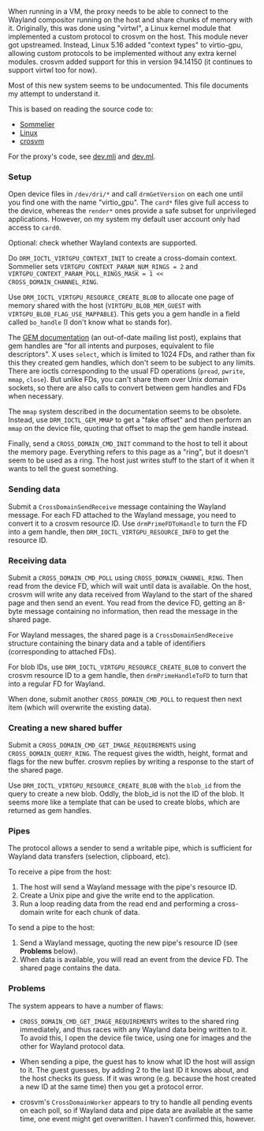 When running in a VM, the proxy needs to be able to connect to the Wayland compositor running on the host and share chunks of memory with it.
Originally, this was done using "virtwl", a Linux kernel module that implemented a custom protocol to crosvm on the host.
This module never got upstreamed. Instead, Linux 5.16 added "context types" to virtio-gpu, allowing custom protocols to be implemented without any extra kernel modules.
crosvm added support for this in version 94.14150 (it continues to support virtwl too for now).

Most of this new system seems to be undocumented.
This file documents my attempt to understand it.

This is based on reading the source code to:
- [Sommelier](https://chromium.googlesource.com/chromiumos/platform2/+/refs/heads/main/vm_tools/sommelier/virtualization/virtgpu_channel.cc)
- [Linux](https://git.kernel.org/pub/scm/linux/kernel/git/torvalds/linux.git/tree/drivers/gpu/drm/virtio?h=v5.16&id=df0cc57e057f18e44dac8e6c18aba47ab53202f9)
- [crosvm](https://github.com/google/crosvm/tree/main/rutabaga_gfx/src/cross_domain)

For the proxy's code, see [dev.mli](./virtio_gpu/dev.mli) and [dev.ml](./virtio_gpu/dev.ml).

### Setup

Open device files in `/dev/dri/*` and call `drmGetVersion` on each one until you find one with the name "virtio_gpu".
The `card*` files give full access to the device, whereas the `render*` ones provide a safe subset for unprivileged applications.
However, on my system my default user account only had access to `card0`.

Optional: check whether Wayland contexts are supported.

Do `DRM_IOCTL_VIRTGPU_CONTEXT_INIT` to create a cross-domain context.
Sommelier sets `VIRTGPU_CONTEXT_PARAM_NUM_RINGS = 2`
and `VIRTGPU_CONTEXT_PARAM_POLL_RINGS_MASK = 1 << CROSS_DOMAIN_CHANNEL_RING`.

Use `DRM_IOCTL_VIRTGPU_RESOURCE_CREATE_BLOB` to allocate one page of memory shared with the host
(`VIRTGPU_BLOB_MEM_GUEST` with `VIRTGPU_BLOB_FLAG_USE_MAPPABLE`).
This gets you a gem handle in a field called `bo_handle` (I don't know what `bo` stands for).

The [GEM documentation](https://lwn.net/Articles/283798/) (an out-of-date mailing list post),
explains that gem handles are "for all intents and purposes, equivalent to file descriptors".
X uses `select`, which is limited to 1024 FDs, and rather than fix this they created gem handles,
which don't seem to be subject to any limits.
There are ioctls corresponding to the usual FD operations (`pread`, `pwrite`, `mmap`, `close`).
But unlike FDs, you can't share them over Unix domain sockets,
so there are also calls to convert between gem handles and FDs when necessary.

The `mmap` system described in the documentation seems to be obsolete.
Instead, use `DRM_IOCTL_GEM_MMAP` to get a "fake offset" and then perform an `mmap` on the device file,
quoting that offset to map the gem handle instead.

Finally, send a `CROSS_DOMAIN_CMD_INIT` command to the host to tell it about the memory page.
Everything refers to this page as a "ring", but it doesn't seem to be used as a ring.
The host just writes stuff to the start of it when it wants to tell the guest something.

### Sending data

Submit a `CrossDomainSendReceive` message containing the Wayland message.
For each FD attached to the Wayland message, you need to convert it to a crosvm resource ID.
Use `drmPrimeFDToHandle` to turn the FD into a gem handle, then `DRM_IOCTL_VIRTGPU_RESOURCE_INFO`
to get the resource ID.

### Receiving data

Submit a `CROSS_DOMAIN_CMD_POLL` using `CROSS_DOMAIN_CHANNEL_RING`.
Then read from the device FD, which will wait until data is available.
On the host, crosvm will write any data received from Wayland to the start of the shared page
and then send an event.
You read from the device FD, getting an 8-byte message containing no information,
then read the message in the shared page.

For Wayland messages, the shared page is a `CrossDomainSendReceive` structure
containing the binary data and a table of identifiers (corresponding to attached FDs).

For blob IDs, use `DRM_IOCTL_VIRTGPU_RESOURCE_CREATE_BLOB` to convert the crosvm resource ID to a gem handle,
then `drmPrimeHandleToFD` to turn that into a regular FD for Wayland.

When done, submit another `CROSS_DOMAIN_CMD_POLL` to request then next item
(which will overwrite the existing data).

### Creating a new shared buffer

Submit a `CROSS_DOMAIN_CMD_GET_IMAGE_REQUIREMENTS` using `CROSS_DOMAIN_QUERY_RING`.
The request gives the width, height, format and flags for the new buffer.
crosvm replies by writing a response to the start of the shared page.

Use `DRM_IOCTL_VIRTGPU_RESOURCE_CREATE_BLOB` with the `blob_id` from the query
to create a new blob. Oddly, the blob_id is not the ID of the blob.
It seems more like a template that can be used to create blobs, which are returned as gem handles.

### Pipes

The protocol allows a sender to send a writable pipe, which is sufficient for Wayland data transfers (selection, clipboard, etc).

To receive a pipe from the host:

1. The host will send a Wayland message with the pipe's resource ID.
2. Create a Unix pipe and give the write end to the application.
3. Run a loop reading data from the read end and performing a cross-domain write for each chunk of data.

To send a pipe to the host:

1. Send a Wayland message, quoting the new pipe's resource ID (see **Problems** below).
2. When data is available, you will read an event from the device FD. The shared page contains the data.

### Problems

The system appears to have a number of flaws:

- `CROSS_DOMAIN_CMD_GET_IMAGE_REQUIREMENTS` writes to the shared ring immediately,
  and thus races with any Wayland data being written to it.
  To avoid this, I open the device file twice, using one for images and the other for Wayland protocol data.

- When sending a pipe, the guest has to know what ID the host will assign to it.
  The guest guesses, by adding 2 to the last ID it knows about, and the host checks its guess.
  If it was wrong (e.g. because the host created a new ID at the same time) then you get a protocol error.

- crosvm's `CrossDomainWorker` appears to try to handle all pending events on each poll,
  so if Wayland data and pipe data are available at the same time, one event might get overwritten.
  I haven't confirmed this, however.
